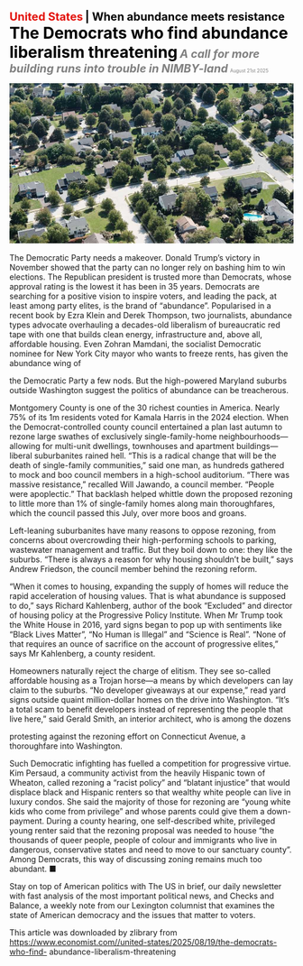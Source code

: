 <span style="color:#E3120B; font-size:14.9pt; font-weight:bold;">United States</span> <span style="color:#000000; font-size:14.9pt; font-weight:bold;">| When abundance meets resistance</span>
<span style="color:#000000; font-size:21.0pt; font-weight:bold;">The Democrats who find abundance liberalism threatening</span>
<span style="color:#808080; font-size:14.9pt; font-weight:bold; font-style:italic;">A call for more building runs into trouble in NIMBY-land</span>
<span style="color:#808080; font-size:6.2pt;">August 21st 2025</span>

![](../images/014_The_Democrats_who_find_abundance_liberalism_threatening/p0069_img01.jpeg)

The Democratic Party needs a makeover. Donald Trump’s victory in November showed that the party can no longer rely on bashing him to win elections. The Republican president is trusted more than Democrats, whose approval rating is the lowest it has been in 35 years. Democrats are searching for a positive vision to inspire voters, and leading the pack, at least among party elites, is the brand of “abundance”. Popularised in a recent book by Ezra Klein and Derek Thompson, two journalists, abundance types advocate overhauling a decades-old liberalism of bureaucratic red tape with one that builds clean energy, infrastructure and, above all, affordable housing. Even Zohran Mamdani, the socialist Democratic nominee for New York City mayor who wants to freeze rents, has given the abundance wing of

the Democratic Party a few nods. But the high-powered Maryland suburbs outside Washington suggest the politics of abundance can be treacherous.

Montgomery County is one of the 30 richest counties in America. Nearly 75% of its 1m residents voted for Kamala Harris in the 2024 election. When the Democrat-controlled county council entertained a plan last autumn to rezone large swathes of exclusively single-family-home neighbourhoods— allowing for multi-unit dwellings, townhouses and apartment buildings— liberal suburbanites rained hell. “This is a radical change that will be the death of single-family communities,” said one man, as hundreds gathered to mock and boo council members in a high-school auditorium. “There was massive resistance,” recalled Will Jawando, a council member. “People were apoplectic.” That backlash helped whittle down the proposed rezoning to little more than 1% of single-family homes along main thoroughfares, which the council passed this July, over more boos and groans.

Left-leaning suburbanites have many reasons to oppose rezoning, from concerns about overcrowding their high-performing schools to parking, wastewater management and traffic. But they boil down to one: they like the suburbs. “There is always a reason for why housing shouldn’t be built,” says Andrew Friedson, the council member behind the rezoning reform.

“When it comes to housing, expanding the supply of homes will reduce the rapid acceleration of housing values. That is what abundance is supposed to do,” says Richard Kahlenberg, author of the book “Excluded” and director of housing policy at the Progressive Policy Institute. When Mr Trump took the White House in 2016, yard signs began to pop up with sentiments like “Black Lives Matter”, “No Human is Illegal” and “Science is Real”. “None of that requires an ounce of sacrifice on the account of progressive elites,” says Mr Kahlenberg, a county resident.

Homeowners naturally reject the charge of elitism. They see so-called affordable housing as a Trojan horse—a means by which developers can lay claim to the suburbs. “No developer giveaways at our expense,” read yard signs outside quaint million-dollar homes on the drive into Washington. “It’s a total scam to benefit developers instead of representing the people that live here,” said Gerald Smith, an interior architect, who is among the dozens

protesting against the rezoning effort on Connecticut Avenue, a thoroughfare into Washington.

Such Democratic infighting has fuelled a competition for progressive virtue. Kim Persaud, a community activist from the heavily Hispanic town of Wheaton, called rezoning a “racist policy” and “blatant injustice” that would displace black and Hispanic renters so that wealthy white people can live in luxury condos. She said the majority of those for rezoning are “young white kids who come from privilege” and whose parents could give them a down- payment. During a county hearing, one self-described white, privileged young renter said that the rezoning proposal was needed to house “the thousands of queer people, people of colour and immigrants who live in dangerous, conservative states and need to move to our sanctuary county”. Among Democrats, this way of discussing zoning remains much too abundant. ■

Stay on top of American politics with The US in brief, our daily newsletter with fast analysis of the most important political news, and Checks and Balance, a weekly note from our Lexington columnist that examines the state of American democracy and the issues that matter to voters.

This article was downloaded by zlibrary from https://www.economist.com//united-states/2025/08/19/the-democrats-who-find- abundance-liberalism-threatening